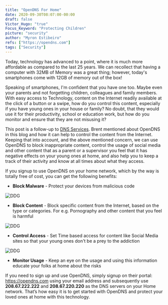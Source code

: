 ```yaml
---
title: "OpenDNS For Home"
date: 2020-09-30T08:07:00-00:00
draft: false
Victor_Hugo: "true"
Focus_Keyword: "Protecting Children"
picture: "security"
author: "Myron Estibeiro"
refs: ["https://opendns.com"]
tags: ["Security"]
---
```


Today, technology has advanced to a point, where it is much more affordable as compared to the last 25 years. We can recollect that having a computer with 32MB of Memory was a great thing; however, today's smartphones come with 12GB of memory out of the box! 

Speaking of smartphones, I'm confident that you have one too. Maybe even your parents and not forgetting children, colleagues and family members. With easy access to Technology, content on the Internet readily available at the click of a button or a swipe, how do you control this content, especially if you have young ones in your house or family? No doubt, that they would use it for their productivity, school or education work, but how do you monitor and ensure that they are not misusing it?

This post is a follow-up to [DNS Services](/posts/200826_DNSServices/). Brent mentioned about OpenDNS in this blog and how it can help to control the content from the Internet. Keeping that into account, and the above mentioned concern, we can use OpenDNS to block inappropriate content, control the usage of social media and other content that as a parent or a supervisor you feel that it has negative effects on your young ones at home, and also help you to keep a track of their activity and know at all times about what they access.

If you signup to use OpenDNS on your home network, which by the way is totally free of cost, you can get the following benefits:

* __Block Malware__ - Protect your devices from malicious code

![DDG](/OD-malware.JPG)
* __Block Content__ - Block specific content from the Internet, based on the type or categories. For e.g. Pornography and other content that you feel is harmful

![DDG](/OD-categories.JPG)
* __Control Access__ - Set Time based access for content like Social Media sites so that your young ones don't be a prey to the addiction

![DDG](/OD-requests.JPG)
* __Monitor Usage__ - Keep an eye on the usage and using this information educate your folks at home about the risks


If you need to sign up and use OpenDNS, simply signup on their portal: https://opendns.com using your email address and subsequently use __208.67.222.222__ and __208.67.220.220__ as the DNS servers on your Home network. That’s how easy it is to get started with OpenDNS and protect your loved ones at home with this technology.
